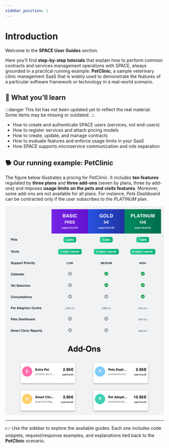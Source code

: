 ```yaml
---
sidebar_position: 1
---
```


# Introduction

Welcome to the **SPACE User Guides** section.  

Here you’ll find **step-by-step tutorials** that explain how to perform common contracts and services management operations with SPACE, always grounded in a practical running example: **PetClinic**, a sample veterinary clinic management SaaS that is widely used to demonstrate the features of a particular software framework or technology in a real-world scenario.

## 🎯 What you’ll learn

:::danger 
This list has not been updated yet to reflect the real material. Some items may be missing or outdated.
:::

- How to create and authenticate SPACE users (services, not end-users)  
- How to register services and attach pricing models  
- How to create, update, and manage contracts  
- How to evaluate features and enforce usage limits in your SaaS  
- How SPACE supports microservice communication and role separation  

## 🐕 Our running example: PetClinic

The figure below illustrates a pricing for PetClinic. It includes **ten features** regulated by **three plans** and **three add-ons** (seven by plans, three by add-ons) and imposes **usage limits on the ***pets*** and ***visits*** features**. Moreover, some add-ons are not available for all plans. For instance, *Pets Dashboard* can be contracted only if the user subscribes to the *PLATINUM* plan.

![PetClinic Pricing](../../../static/img/pricing-description-languages/pricing2yaml/petclinic.png)

---

👉 Use the sidebar to explore the available guides. Each one includes code snippets, request/response examples, and explanations tied back to the **PetClinic** scenario.
